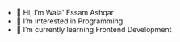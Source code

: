 - 👋 Hi, I’m Wala' Essam Ashqar
- 👀 I’m interested in Programming
- 🌱 I’m currently learning Frontend Development
<!---- 💞️ I’m looking to collaborate on ...
- 📫 How to reach me ...
- 😄 Pronouns: ...
- ⚡ Fun fact: ...

<!---
Walaessam27/Walaessam27 is a ✨ special ✨ repository because its `README.md` (this file) appears on your GitHub profile.
You can click the Preview link to take a look at your changes.
--->
